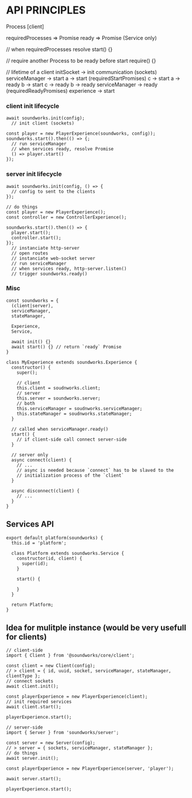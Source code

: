# API PRINCIPLES

Process [client] 

requiredProcesses => Promise
ready => Promise (Service only)

// when requiredProcesses resolve
start() {}

// require another Process to be ready before start 
require() {}


// lifetime of a client
initSocket -> init communication (sockets)
serviceManager -> start
  a -> start (requiredStartPromises)
  c -> start
  a -> ready
  b -> start
  c -> ready
  b -> ready
serviceManager -> ready (requiredReadyPromises)
experience -> start

### client init lifecycle

```
await soundworks.init(config); 
  // init client (sockets)

const player = new PlayerExperience(soundworks, config));
soundworks.start().then(() => {;
  // run serviceManager
  // when services ready, resolve Promise
  () => player.start()
});
```

### server init lifecycle

```
await soundworks.init(config, () => {
  // config to sent to the clients
});

// do things
const player = new PlayerExperience();
const controller = new ControllerExperience();

soundworks.start().then(() => {
  player.start();
  controller.start();
});
  // instanciate http-server
  // open routes
  // instanciate web-socket server
  // run serviceManager
  // when services ready, http-server.listen()
  // trigger soundworks.ready()
```

### Misc

```
const soundworks = { 
  (client|server), 
  serviceManager, 
  stateManager, 

  Experience,
  Service,

  await init() {}
  await start() {} // return `ready` Promise
} 
```

```
class MyExperience extends soundworks.Experience {
  constructor() {
    super();

    // client
    this.client = soudnworks.client;
    // server
    this.server = soundworks.server;
    // both
    this.serviceManager = soudnworks.serviceManager;
    this.stateManager = soudnworks.stateManager;
  }

  // called when serviceManager.ready()
  start() {
    // if client-side call connect server-side
  }

  // server only
  async connect(client) {
    // ... 
    // async is needed because `connect` has to be slaved to the 
    // initialization process of the `client`
  }

  async disconnect(client) {
    // ...
  }
}
```


## Services API

```
export default platform(soundworks) {
  this.id = 'platform';

  class Platform extends soundworks.Service {
    constructor(id, client) {
      super(id);
    }

    start() {
      
    }
  }

  return Platform;
}
```




## Idea for mulitple instance (would be very usefull for clients)

```
// client-side
import { Client } from '@soundworks/core/client';

const client = new Client(config);
// > client = { id, uuid, socket, serviceManager, stateManager, clientType };
// connect sockets
await client.init();

const playerExperience = new PlayerExperience(client);
// init required services 
await client.start();

playerExperience.start();
```

```
// server-side
import { Server } from 'soundworks/server';

const server = new Server(config);
// > server = { sockets, serviceManager, stateManager };
// do things
await server.init();

const playerExperience = new PlayerExperience(server, 'player');

await server.start();

playerExperience.start();
```













